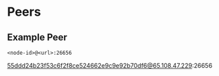 # Peers

## Example Peer
```
<node-id>@<url>:26656
```
55ddd24b23f53c6f2f8ce524662e9c9e92b70df6@65.108.47.229:26656
